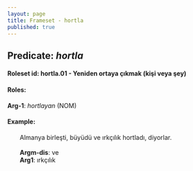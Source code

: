 ```yaml
---
layout: page
title: Frameset - hortla
published: true
---
```

<h2>Predicate: <i>hortla</i></h2>
<h4>Roleset id: hortla.01 - Yeniden ortaya çıkmak (kişi veya şey)<br>
<h4>Roles:</h4>
<b>Arg-1</b>: <i>hortlayan</i>  (NOM) <br>
<h4>Example:</h4>
&emsp;&emsp;Almanya birleşti, büyüdü ve ırkçılık hortladı, diyorlar.<br><br>
&emsp;&emsp;<b>Argm-dis</b>:  ve<br>
&emsp;&emsp;<b>Arg1</b>:  ırkçılık<br>

